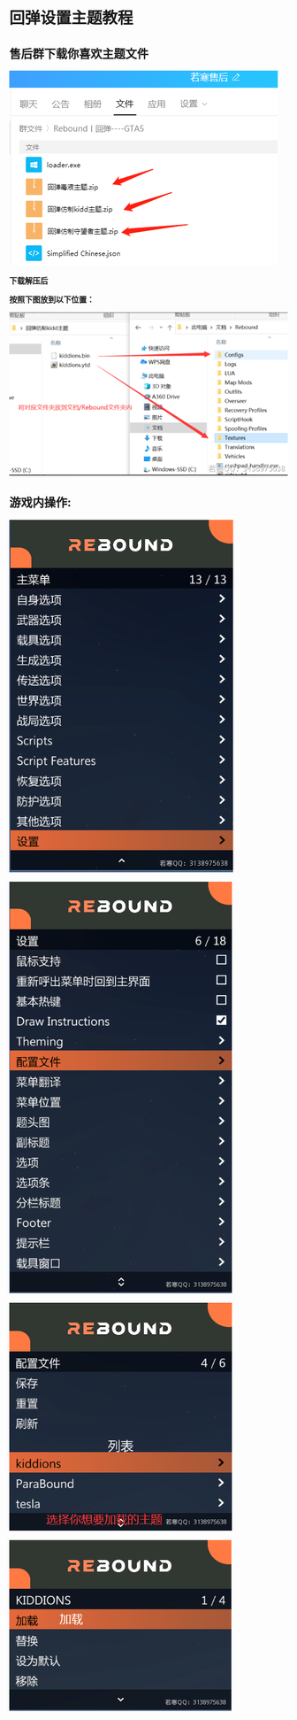 # 回弹设置主题教程

## **售后群下载你喜欢主题文件**

****![](<../../.gitbook/assets/image (24) (1) (1) (1) (1) (1) (1).png>)****

**下载解压后**

**按照下图放到以下位置：**

****![](<../../.gitbook/assets/image (15) (1) (1) (1) (1) (1) (1).png>)****

## **游戏内操作:**

![](<../../.gitbook/assets/image (34) (1) (1) (1).png>)

![](<../../.gitbook/assets/image (27) (1) (1).png>)

![](<../../.gitbook/assets/image (4).png>)

![](<../../.gitbook/assets/image (5) (1) (1).png>)
